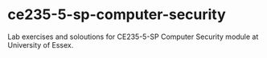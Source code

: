 # ce235-5-sp-computer-security
Lab exercises and soloutions for CE235-5-SP Computer Security  module at University of Essex.
